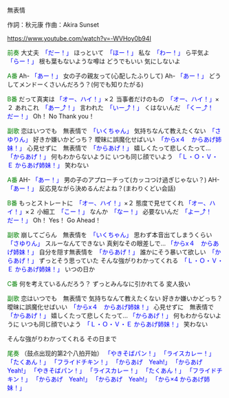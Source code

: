 無表情

作詞：秋元康
作曲：Akira Sunset

https://www.youtube.com/watch?v=-WVHoy0b94I

<font color=green>前奏</font>
大丈夫　<font color=blue>「だー！」</font>
ほっといて　<font color=blue>「ほー！」</font>
私な　<font color=blue>「わー！」</font>
ら平気よ　<font color=blue>「らー！」</font>
根も葉もないような噂は
どうでもいい
気にしないよ

<font color=green>A番</font>
Ah- <font color=blue>「あー！」</font>
女の子の親友って(心配したふりして)
Ah- <font color=blue>「あー！」</font>
どうしてメンドーくさいんだろう？(何でも知りたがる)

<font color=green>B番</font>
だって真実は <font color=blue>「オー、ハイ！」</font>×２
当事者だけのもの　<font color=blue>「オー、ハイ！」</font>×２ 
あれこれ　<font color=blue>「あー⤴！」</font>
言われた　<font color=blue>「いー⤴！」</font>
くはないんだ　<font color=blue>「くー⤴！　だー！」</font>
Oh！ No Thank you！

<font color=green>副歌</font>
恋はいつでも　無表情で　<font color=blue>「いくちゃん」</font>
気持ちなんて教えたくない　<font color=blue>「さゆりん」</font>
好きか嫌いかどっち？
曖昧に誤魔化せばいい　<font color=blue>「からx４　からあげ姉妹！」</font>
心見せずに　無表情で　<font color=blue>「からあげ！」</font>
嬉しくたって悲しくたって… <font color=blue>「からあげ！」</font>
何もわからないように
いつも同じ顔でいよう　<font color=blue>「Ｌ・Ｏ・Ｖ・Ｅ からあげ姉妹！」</font>
笑わない

<font color=green>A番</font>
AH- <font color=blue>「あー！」</font>
男の子のアプローチって(カッコつけ過ぎじゃない？)
AH- <font color=blue>「あー！」</font>
反応見ながら決めるんだよね？(まわりくどい会話)

<font color=green>B番</font>
もっとストレートに　<font color=blue>「オー、ハイ！」</font>×２
態度で見せてくれ <font color=blue>「オー、ハイ！」</font>×２ 
小細工　<font color=blue>「こー！」</font>
なんか　<font color=blue>「なー！」</font>
必要ないんだ　<font color=blue>「よー⤴！　だー！」</font>
Oh！ Yes！ Go Ahead！

<font color=green>副歌</font>
崩してごらん　無表情を　<font color=blue>「いくちゃん」</font>
思わず本音出てしまうくらい　<font color=blue>「さゆりん」</font>
スルーなんてできない
真剣なその眼差しで… <font color=blue>「からx４　からあげ姉妹！」</font>
自分を隠す無表情を　<font color=blue>「からあげ！」</font>
誰かにそう暴いて欲しい　<font color=blue>「からあげ！」</font>
ずっとそう思っていた
そんな強がりわかってくれる　<font color=blue>「Ｌ・Ｏ・Ｖ・Ｅ からあげ姉妹！」</font>
いつの日か

<font color=green>C番</font>
何を考えているんだろう？
ずっとみんなに引かれてる
変人扱い

<font color=green>副歌</font>
恋はいつでも　無表情で
気持ちなんて教えたくない
好きか嫌いかどっち？
曖昧に誤魔化せばいい　<font color=blue>「からx４　からあげ姉妹！」</font>
心見せずに　無表情で　<font color=blue>「からあげ！」</font>
嬉しくたって悲しくたって… <font color=blue>「からあげ！」</font>
何もわからないように
いつも同じ顔でいよう　<font color=blue>「Ｌ・Ｏ・Ｖ・Ｅ からあげ姉妹！」</font>
笑わない

そんな強がりわかってくれる
その日まで

<font color=green>尾奏</font>
（鼓点出现的第2个八拍开始）
<font color=blue>「やきそばパン！」</font>
<font color=blue>「ライスカレー！」</font>
<font color=blue>「たくあん！」</font>
<font color=blue>「フライドチキン！」</font>
<font color=blue>「からあげ　Yeah!」</font>
<font color=blue>「からあげ　Yeah!」</font>
<font color=blue>「やきそばパン！」</font>
<font color=blue>「ライスカレー！」</font>
<font color=blue>「たくあん！」</font>
<font color=blue>「フライドチキン！」</font>
<font color=blue>「からあげ　Yeah!」</font>
<font color=blue>「からあげ　Yeah!」</font>
<font color=blue>「から×4 からあげ姉妹！」</font>
